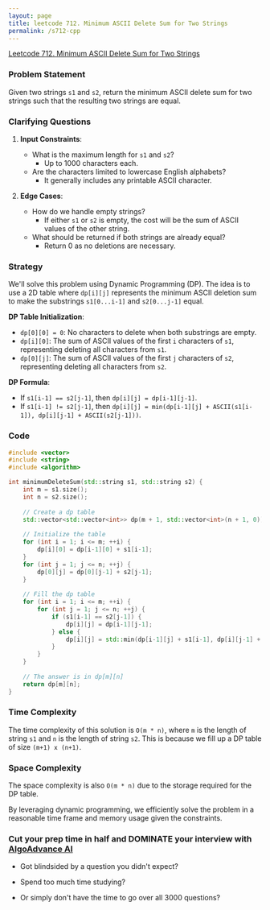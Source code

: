```yaml
---
layout: page
title: leetcode 712. Minimum ASCII Delete Sum for Two Strings
permalink: /s712-cpp
---
```

[Leetcode 712. Minimum ASCII Delete Sum for Two Strings](https://algoadvance.github.io/algoadvance/l712)
### Problem Statement

Given two strings `s1` and `s2`, return the minimum ASCII delete sum for two strings such that the resulting two strings are equal.

### Clarifying Questions

1. **Input Constraints**:
   - What is the maximum length for `s1` and `s2`? 
     - Up to 1000 characters each.
   - Are the characters limited to lowercase English alphabets?
     - It generally includes any printable ASCII character.

2. **Edge Cases**:
   - How do we handle empty strings?
     - If either `s1` or `s2` is empty, the cost will be the sum of ASCII values of the other string.
   - What should be returned if both strings are already equal?
     - Return 0 as no deletions are necessary.

### Strategy

We'll solve this problem using Dynamic Programming (DP). The idea is to use a 2D table where `dp[i][j]` represents the minimum ASCII deletion sum to make the substrings `s1[0...i-1]` and `s2[0...j-1]` equal.

**DP Table Initialization**:
- `dp[0][0] = 0`: No characters to delete when both substrings are empty.
- `dp[i][0]`: The sum of ASCII values of the first `i` characters of `s1`, representing deleting all characters from `s1`.
- `dp[0][j]`: The sum of ASCII values of the first `j` characters of `s2`, representing deleting all characters from `s2`.

**DP Formula**:
- If `s1[i-1] == s2[j-1]`, then `dp[i][j] = dp[i-1][j-1]`.
- If `s1[i-1] != s2[j-1]`, then `dp[i][j] = min(dp[i-1][j] + ASCII(s1[i-1]), dp[i][j-1] + ASCII(s2[j-1]))`.

### Code

```cpp
#include <vector>
#include <string>
#include <algorithm>

int minimumDeleteSum(std::string s1, std::string s2) {
    int m = s1.size();
    int n = s2.size();
    
    // Create a dp table 
    std::vector<std::vector<int>> dp(m + 1, std::vector<int>(n + 1, 0));
    
    // Initialize the table
    for (int i = 1; i <= m; ++i) {
        dp[i][0] = dp[i-1][0] + s1[i-1];
    }
    for (int j = 1; j <= n; ++j) {
        dp[0][j] = dp[0][j-1] + s2[j-1];
    }
    
    // Fill the dp table
    for (int i = 1; i <= m; ++i) {
        for (int j = 1; j <= n; ++j) {
            if (s1[i-1] == s2[j-1]) {
                dp[i][j] = dp[i-1][j-1];
            } else {
                dp[i][j] = std::min(dp[i-1][j] + s1[i-1], dp[i][j-1] + s2[j-1]);
            }
        }
    }
    
    // The answer is in dp[m][n]
    return dp[m][n];
}
```

### Time Complexity

The time complexity of this solution is `O(m * n)`, where `m` is the length of string `s1` and `n` is the length of string `s2`. This is because we fill up a DP table of size `(m+1) x (n+1)`.

### Space Complexity

The space complexity is also `O(m * n)` due to the storage required for the DP table. 

By leveraging dynamic programming, we efficiently solve the problem in a reasonable time frame and memory usage given the constraints.


### Cut your prep time in half and DOMINATE your interview with [AlgoAdvance AI](https://algoAdvance.com)

- Got blindsided by a question you didn't expect?

- Spend too much time studying?

- Or simply don't have the time to go over all 3000 questions?

